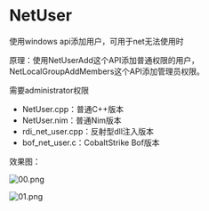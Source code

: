 # NetUser
使用windows api添加用户，可用于net无法使用时

原理：使用NetUserAdd这个API添加普通权限的用户，NetLocalGroupAddMembers这个API添加管理员权限。

需要administrator权限

- NetUser.cpp：普通C++版本
- NetUser.nim：普通Nim版本
- rdi_net_user.cpp：反射型dll注入版本
- bof_net_user.c：CobaltStrike Bof版本

效果图：

![00.png](http://ww1.sinaimg.cn/large/007F8GgBly1gaqeeosxcsj30no0ap0sm.jpg)

![01.png](http://ww1.sinaimg.cn/large/007F8GgBly1gaqef13ac8j30pq0fp3yu.jpg)




